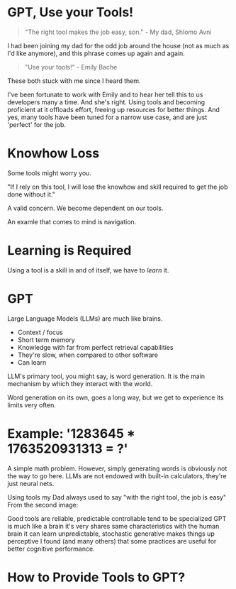 # GPT, Use your Tools!

> "The right tool makes the job easy, son." - My dad, Shlomo Avni

I had been joining my dad for the odd job around the house (not as much as I'd like anymore), and this phrase comes up again and again.

> "Use your tools!" - Emily Bache

These both stuck with me since I heard them.



I've been fortunate to work with Emily and to hear her tell this to us developers many a time. And she's right. Using tools and becoming proficient at it offloads effort, freeing up resources for better things. And yes, many tools have been tuned for a narrow use case, and are just 'perfect' for the job.

# Knowhow Loss

Some tools might worry you.

"If I rely on this tool, I will lose the knowhow and skill required to get the job done without it."

A valid concern. We become dependent on our tools.

An examle that comes to mind is navigation. 

# Learning is Required

Using a tool is a skill in and of itself, we have to _learn_ it.

# GPT

Large Language Models (LLMs) are much like brains.

- Context / focus
- Short term memory
- Knowledge with far from perfect retrieval capabilities
- They're slow, when compared to other software
- Can learn

LLM's primary tool, you might say, is word generation. It is the main mechanism by which they interact with the world.

Word generation on its own, goes a long way, but we get to experience its limits very often.

# Example: '1283645 * 1763520931313 = ?'

A simple math problem. However, simply generating words is obviously not the way to go here. LLMs are not endowed with built-in calculators, they're just neural nets.

Using tools my Dad always used to say "with the right tool, the job is easy"
From the second image:

Good tools are
reliable, predictable
controllable
tend to be specialized
GPT is much like a brain
it's very shares same characteristics with the human brain
it can learn
unpredictable, stochastic
generative
makes things up
perceptive
I found (and many others) that some practices are useful for better cognitive performance.

# How to Provide Tools to GPT?
